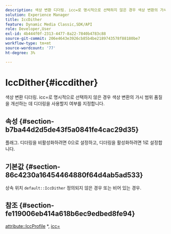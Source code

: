 ```yaml
---
description: 색상 변환 디더링. icc=로 명시적으로 선택하지 않은 경우 색상 변환의 가시 범위 품질을 개선하는 데 디더링을 사용할지 여부를 지정합니다.
solution: Experience Manager
title: IccDither
feature: Dynamic Media Classic,SDK/API
role: Developer,User
exl-id: 4b444f0f-2313-4477-8a22-7840b4783c88
source-git-commit: 206e4643e3926cb85b4be2189743578f88180be7
workflow-type: tm+mt
source-wordcount: '77'
ht-degree: 3%

---
```


# IccDither{#iccdither}

색상 변환 디더링. icc=로 명시적으로 선택하지 않은 경우 색상 변환의 가시 범위 품질을 개선하는 데 디더링을 사용할지 여부를 지정합니다.

## 속성 {#section-b7ba44d2d5de43f5a0841fe4cac29d35}

플래그. 디더링을 비활성화하려면 0으로 설정하고, 디더링을 활성화하려면 1로 설정합니다.

## 기본값 {#section-86c4230a16454464880f64d4ab5ad533}

상속 위치 `default::IccDither` 정의되지 않은 경우 또는 비어 있는 경우.

## 참조 {#section-fe119006eb414a618b6ec9edbed8fe94}

[attribute::IccProfile](../../../../../is-api/image-catalog/image-serving-api-ref/c-image-catalog-reference/c-attributes-reference/r-iccprofilegray.md) &#42;, [icc=](../../../../../is-api/http-ref/image-serving-api-ref/c-http-protocol-reference/c-command-reference/r-icc.md#reference-182b5679e21e4df3b4d330535a5a7517)
